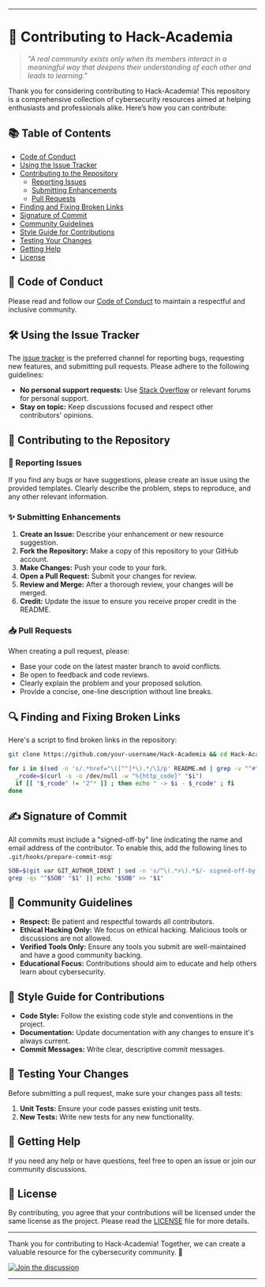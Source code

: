 
---

# 🌟 Contributing to Hack-Academia

> _"A real community exists only when its members interact in a meaningful way that deepens their understanding of each other and leads to learning."_

Thank you for considering contributing to Hack-Academia! This repository is a comprehensive collection of cybersecurity resources aimed at helping enthusiasts and professionals alike. Here’s how you can contribute:

## 📚 Table of Contents

- [Code of Conduct](#code-of-conduct)
- [Using the Issue Tracker](#using-the-issue-tracker)
- [Contributing to the Repository](#contributing-to-the-repository)
  - [Reporting Issues](#reporting-issues)
  - [Submitting Enhancements](#submitting-enhancements)
  - [Pull Requests](#pull-requests)
- [Finding and Fixing Broken Links](#finding-and-fixing-broken-links)
- [Signature of Commit](#signature-of-commit)
- [Community Guidelines](#community-guidelines)
- [Style Guide for Contributions](#style-guide-for-contributions)
- [Testing Your Changes](#testing-your-changes)
- [Getting Help](#getting-help)
- [License](#license)

## 📝 Code of Conduct

Please read and follow our [Code of Conduct](CODE_OF_CONDUCT.md) to maintain a respectful and inclusive community.

## 🛠️ Using the Issue Tracker

The [issue tracker](https://github.com/your-username/Hack-Academia/issues) is the preferred channel for reporting bugs, requesting new features, and submitting pull requests. Please adhere to the following guidelines:

- **No personal support requests:** Use [Stack Overflow](https://stackoverflow.com) or relevant forums for personal support.
- **Stay on topic:** Keep discussions focused and respect other contributors' opinions.

## 🚀 Contributing to the Repository

### 🐞 Reporting Issues

If you find any bugs or have suggestions, please create an issue using the provided templates. Clearly describe the problem, steps to reproduce, and any other relevant information.

### ✨ Submitting Enhancements

1. **Create an Issue:** Describe your enhancement or new resource suggestion.
2. **Fork the Repository:** Make a copy of this repository to your GitHub account.
3. **Make Changes:** Push your code to your fork.
4. **Open a Pull Request:** Submit your changes for review.
5. **Review and Merge:** After a thorough review, your changes will be merged.
6. **Credit:** Update the issue to ensure you receive proper credit in the README.

### 📥 Pull Requests

When creating a pull request, please:

- Base your code on the latest master branch to avoid conflicts.
- Be open to feedback and code reviews.
- Clearly explain the problem and your proposed solution.
- Provide a concise, one-line description without line breaks.

## 🔍 Finding and Fixing Broken Links

Here's a script to find broken links in the repository:

```bash
git clone https://github.com/your-username/Hack-Academia && cd Hack-Academia

for i in $(sed -n 's/.*href="\([^"]*\).*/\1/p' README.md | grep -v "^#") ; do
  _rcode=$(curl -s -o /dev/null -w "%{http_code}" "$i")
  if [[ "$_rcode" != "2"* ]] ; then echo " -> $i - $_rcode" ; fi
done
```

## ✍️ Signature of Commit

All commits must include a "signed-off-by" line indicating the name and email address of the contributor. To enable this, add the following lines to `.git/hooks/prepare-commit-msg`:

```bash
SOB=$(git var GIT_AUTHOR_IDENT | sed -n 's/^\(.*>\).*$/- signed-off-by: \1/p')
grep -qs "^$SOB" "$1" || echo "$SOB" >> "$1"
```

## 👥 Community Guidelines

- **Respect:** Be patient and respectful towards all contributors.
- **Ethical Hacking Only:** We focus on ethical hacking. Malicious tools or discussions are not allowed.
- **Verified Tools Only:** Ensure any tools you submit are well-maintained and have a good community backing.
- **Educational Focus:** Contributions should aim to educate and help others learn about cybersecurity.

## 📏 Style Guide for Contributions

- **Code Style:** Follow the existing code style and conventions in the project.
- **Documentation:** Update documentation with any changes to ensure it's always current.
- **Commit Messages:** Write clear, descriptive commit messages.

## 🧪 Testing Your Changes

Before submitting a pull request, make sure your changes pass all tests:

1. **Unit Tests:** Ensure your code passes existing unit tests.
2. **New Tests:** Write new tests for any new functionality.

## 💬 Getting Help

If you need any help or have questions, feel free to open an issue or join our community discussions.

## 📜 License

By contributing, you agree that your contributions will be licensed under the same license as the project. Please read the [LICENSE](LICENSE) file for more details.

---

Thank you for contributing to Hack-Academia! Together, we can create a valuable resource for the cybersecurity community. 🎉

[![Join the discussion](https://img.shields.io/badge/Join-Discussion-blue)](https://github.com/Hunterdii/Hack-Academia/discussions)

---
